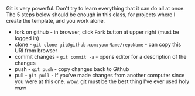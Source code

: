 Git is very powerful.  Don't try to learn everything that it can do
all at once.  The 5 steps below should be enough in this class, for
projects where I create the template, and you work alone.

- fork on github - in browser, click `Fork` button at upper right (must be logged in)
- clone - `git clone git@github.com:yourName/repoName` - can copy this URI from browser
- commit changes - `git commit -a` - opens editor for a description of the changes
- push - `git push` - copy changes back to Github
- pull - `git pull` - If you've made changes from another computer since you were at this one.
 wow, git must be the best thing I've ever used holy wow
